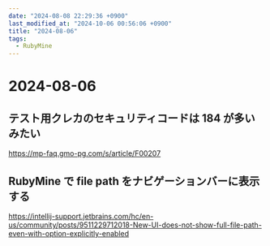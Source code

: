 ```yaml
---
date: "2024-08-08 22:29:36 +0900"
last_modified_at: "2024-10-06 00:56:06 +0900"
title: "2024-08-06"
tags:
  - RubyMine
---
```


# 2024-08-06
## テスト用クレカのセキュリティコードは 184 が多いみたい  
https://mp-faq.gmo-pg.com/s/article/F00207

## RubyMine で file path をナビゲーションバーに表示する  
https://intellij-support.jetbrains.com/hc/en-us/community/posts/9511229712018-New-UI-does-not-show-full-file-path-even-with-option-explicitly-enabled
